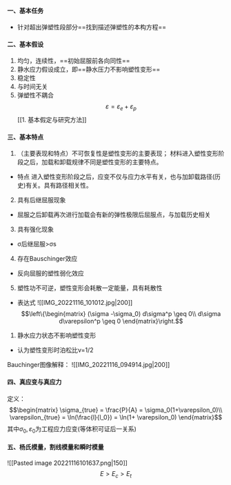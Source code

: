 #### 一、基本任务
- 针对超出弹塑性段部分==找到描述弹塑性的本构方程==

#### 二、基本假设
1. 均匀，连续性，==初始屈服前各向同性==
2. 静水应力假设成立，即==静水压力不影响塑性变形==
3. 稳定性
4. 与时间无关
5. 弹塑性不耦合
$$\varepsilon = \varepsilon_e + \varepsilon_p$$
[[1. 基本假定与研究方法]]

#### 三、基本特点
1. （主要表现和特点）不可恢复性是塑性变形的主要表现； 材料进入塑性变形阶段之后，加载和卸载规律不同是塑性变形的主要特点。
- 特点
进入塑性变形阶段之后，应变不仅与应力水平有关，也与加卸载路径(历史)有关。具有路径相关性。
2. 具有后继屈服现象
- 屈服之后卸载再次进行加载会有新的弹性极限后屈服点，与加载历史相关
3. 具有强化现象
- σ后继屈服>σs
4. 存在Bauschinger效应
- 反向屈服的塑性弱化效应
5. 塑性功不可逆，塑性变形会耗散一定能量，具有耗散性
- 表达式
		![[IMG_20221116_101012.jpg|200]]
$$\left\{\begin{matrix}
(\sigma -\sigma_0) d\sigma^p \geq 0\\
d\sigma d\varepsilon^p \geq 0
 \end{matrix}\right.$$
1. 静水应力状态不影响塑性变形
- 认为塑性变形时泊松比ν=1/2

Bauchinger图像解释：
![[IMG_20221116_094914.jpg|200]]

#### 四、真应变与真应力
定义：
$$\begin{matrix} 
\sigma_{true} = \frac{P}{A} = \sigma_0(1+\varepsilon_0)\\
\varepsilon_{true} = \ln(\frac{l}{l_0}) = \ln(1+ \varepsilon_0) \end{matrix}$$
其中$\sigma_0,\varepsilon_0$为工程应力应变(等体积可证后一关系)

#### 五、杨氏模量，割线模量和瞬时模量

![[Pasted image 20221116101637.png|150]]
$$E>E_c>E_t$$


